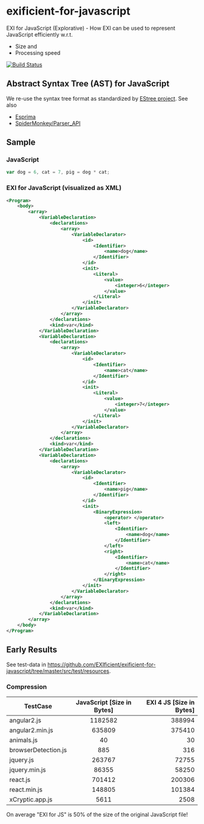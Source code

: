 # exificient-for-javascript

EXI for JavaScript (Explorative) - How EXI can be used to represent JavaScript efficiently w.r.t.

* Size and
* Processing speed

[![Build Status](https://travis-ci.org/EXIficient/exificient-for-css.svg?branch=master)](https://travis-ci.org/EXIficient/exificient-for-javascript)

## Abstract Syntax Tree (AST) for JavaScript

We re-use the syntax tree format as standardized by [EStree project](https://github.com/estree/estree). See also
* [Esprima](http://esprima.org/)
* [SpiderMonkey/Parser_API](https://developer.mozilla.org/en-US/docs/Mozilla/Projects/SpiderMonkey/Parser_API)

## Sample

### JavaScript

```javascript
var dog = 6, cat = 7, pig = dog * cat;
```

### EXI for JavaScript (visualized as XML)

```xml
<Program>
    <body>
        <array>
            <VariableDeclaration>
                <declarations>
                    <array>
                        <VariableDeclarator>
                            <id>
                                <Identifier>
                                    <name>dog</name>
                                </Identifier>
                            </id>
                            <init>
                                <Literal>
                                    <value>
                                        <integer>6</integer>
                                    </value>
                                </Literal>
                            </init>
                        </VariableDeclarator>
                    </array>
                </declarations>
                <kind>var</kind>
            </VariableDeclaration>
            <VariableDeclaration>
                <declarations>
                    <array>
                        <VariableDeclarator>
                            <id>
                                <Identifier>
                                    <name>cat</name>
                                </Identifier>
                            </id>
                            <init>
                                <Literal>
                                    <value>
                                        <integer>7</integer>
                                    </value>
                                </Literal>
                            </init>
                        </VariableDeclarator>
                    </array>
                </declarations>
                <kind>var</kind>
            </VariableDeclaration>
            <VariableDeclaration>
                <declarations>
                    <array>
                        <VariableDeclarator>
                            <id>
                                <Identifier>
                                    <name>pig</name>
                                </Identifier>
                            </id>
                            <init>
                                <BinaryExpression>
                                    <operator> </operator>
                                    <left>
                                        <Identifier>
                                            <name>dog</name>
                                        </Identifier>
                                    </left>
                                    <right>
                                        <Identifier>
                                            <name>cat</name>
                                        </Identifier>
                                    </right>
                                </BinaryExpression>
                            </init>
                        </VariableDeclarator>
                    </array>
                </declarations>
                <kind>var</kind>
            </VariableDeclaration>
        </array>
    </body>
</Program>
```

## Early Results

See test-data in https://github.com/EXIficient/exificient-for-javascript/tree/master/src/test/resources.

### Compression


| TestCase     | JavaScript [Size in Bytes]  | EXI 4 JS [Size in Bytes]  |
| ------------- |:-------------:| -----:|
| angular2.js     | 1182582 | 388994 |
| angular2.min.js | 635809 | 375410 |
|animals.js | 40 | 30 |
| browserDetection.js | 885 | 316 |
|  jquery.js | 263767 |72755 |
| jquery.min.js | 86355 | 58250 |
| react.js |  701412 | 200306 |
| react.min.js | 148805 | 101384 |
| xCryptic.app.js |5611 | 2508

On average "EXI for JS" is 50% of the size of the original JavaScript file!